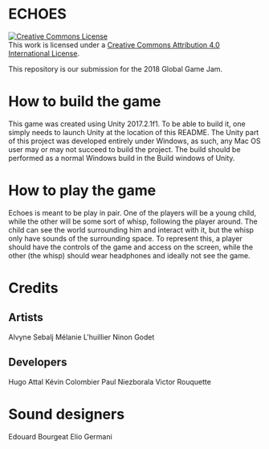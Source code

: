 ECHOES
======

<a rel="license" href="http://creativecommons.org/licenses/by/4.0/"><img alt="Creative Commons License" style="border-width:0" src="https://i.creativecommons.org/l/by/4.0/88x31.png" /></a><br />This work is licensed under a <a rel="license" href="http://creativecommons.org/licenses/by/4.0/">Creative Commons Attribution 4.0 International License</a>.

This repository is our submission for the 2018 Global Game Jam.

# How to build the game

This game was created using Unity 2017.2.1f1. To be able to build it, one simply needs to launch Unity at the location of this README. The Unity part of this project was developed entirely under Windows, as such, any Mac OS user may or may not succeed to build the project. The build should be performed as a normal Windows build in the Build windows of Unity.

# How to play the game

Echoes is meant to be play in pair. One of the players will be a young child, while the other will be some sort of whisp, following the player around. The child can see the world surrounding him and interact with it, but the whisp only have sounds of the surrounding space. To represent this, a player should have the controls of the game and access on the screen, while the other (the whisp) should wear headphones and ideally not see the game.

# Credits

## Artists

Alvyne Sebalj
Mélanie L'huillier
Ninon Godet

## Developers

Hugo Attal
Kévin Colombier
Paul Niezborala
Victor Rouquette

# Sound designers

Edouard Bourgeat
Elio Germani
